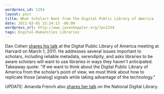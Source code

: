 ```yaml
--- 
wordpress_id: 1254
layout: post
title: What Scholars Want from the Digital Public Library of America
date: 2011-03-01 15:24:13 -06:00
wordpress_url: http://www.jasonheppler.org/?p=1254
tags: Digital-Humanities Libraries
---
```

Dan Cohen <a href="http://www.dancohen.org/2011/03/01/what-scholars-want-from-the-digital-public-library-of-america/">shares his talk</a> at the Digital Public Library of America meeting at Harvard on March 1, 2011. He addresses several issues important to scholars, including reliable metadata, serendipity, and asks libraries to be aware scholars will want to use libraries in ways they haven't anticipated. Takeaway quote: &quot;If we want to think about the Digital Public Library of America from the scholar’s point of view, we must think about how to replicate those [analog] signals while taking advantage of the technology.&quot;

UPDATE: Amanda French also <a href="http://amandafrench.net/2011/03/01/imagine-a-national-digital-library-i-wonder-if-we-can/">shares her talk</a> on the National Digital Library.

